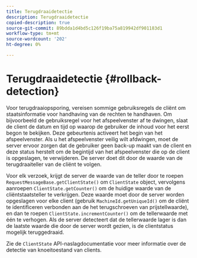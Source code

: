 ```yaml
---
title: Terugdraaidetectie
description: Terugdraaidetectie
copied-description: true
source-git-commit: 89bdda1d4bd5c126f19ba75a819942df901183d1
workflow-type: tm+mt
source-wordcount: '202'
ht-degree: 0%

---
```



# Terugdraaidetectie {#rollback-detection}

Voor terugdraaiopsporing, vereisen sommige gebruiksregels de cliënt om staatsinformatie voor handhaving van de rechten te handhaven. Om bijvoorbeeld de gebruiksregel voor het afspeelvenster af te dwingen, slaat de client de datum en tijd op waarop de gebruiker de inhoud voor het eerst begon te bekijken. Deze gebeurtenis activeert het begin van het afspeelvenster. Als u het afspeelvenster veilig wilt afdwingen, moet de server ervoor zorgen dat de gebruiker geen back-up maakt van de client en deze status herstelt om de begintijd van het afspeelvenster die op de client is opgeslagen, te verwijderen. De server doet dit door de waarde van de terugdraaiteller van de cliënt te volgen.

Voor elk verzoek, krijgt de server de waarde van de teller door te roepen `RequestMessageBase.getClientState()` om `ClientState` object, vervolgens aanroepen `ClientState.getCounter()` om de huidige waarde van de cliëntstaatsteller te verkrijgen. Deze waarde moet door de server worden opgeslagen voor elke client (gebruik `MachineId.getUniqueId()` om de cliënt te identificeren verbonden aan de het terugschroeven van prijstellwaarde), en dan te roepen `ClientState.incrementCounter()` om de tellerwaarde met één te verhogen. Als de server detecteert dat de tellerwaarde lager is dan de laatste waarde die door de server wordt gezien, is de clientstatus mogelijk teruggedraaid.

Zie de `ClientState` API-naslagdocumentatie voor meer informatie over de detectie van knoeitoestand van clients.
